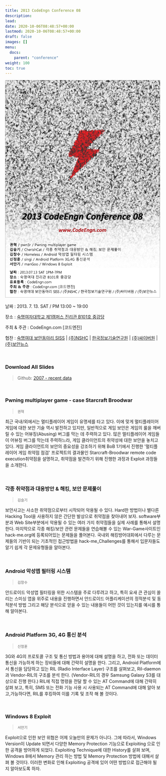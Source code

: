 ```yaml
---
title: 2013 CodeEngn Conference 08
description: 
lead: 
date: 2020-10-06T08:48:57+00:00
lastmod: 2020-10-06T08:48:57+00:00
draft: false
images: []
menu:
  docs:
    parent: "conference"
weight: 100
toc: true
---
```


![poster](codeengn_conference_08_poster.png)

날짜 : 2013. 7. 13. SAT / PM 13:00 ~ 19:00

장소 : <a href='https://map.naver.com/v5/entry/place/18717603' target='_blank'>숙명여자대학교 제1캠퍼스 진리관 B101호 중강당</a>

주최 & 주관 : CodeEngn.com [코드엔진] &nbsp;

협찬 : <a href='http://siss.sookmyung.ac.kr' target='_blank'>숙명여대 보안동아리 SISS</a> | <a href='https://www.nshc.net' target='_blank'>(주)NSHC</a> | <a href='https://kitri.re.kr' target='_blank'>한국정보기술연구원</a> | <a href='http://cyberone.kr' target='_blank'>(주)싸이버원</a> | <a href='https://www.boannews.com' target='_blank'>(주)보안뉴스</a>

<br />

### Download All Slides

> Github: <a href='https://github.com/codeengn/codeengn-conference' target='_blank'>2007 - recent data</a>

<br />


### Pwning multiplayer game - case Starcraft Broodwar

> <small>권혁</small>


최근 국내/외에서는 멀티플레이어 게임이 유명세를 타고 있다. 이에 맞게 멀티플레이어 게임에 대한 보안 기술 역시 발전하고 있지만, 일반적으로 게임 보안은 게임의 룰을 깨버릴 수 있는 어뷰징(Abusing) 버그를 막는 데 주력하고 있다. 많은 멀티플레이어 게임들이 어뷰징 버그를 막는데 주력하느라, 게임 클라이언트의 취약성에 대한 보안을 놓치고 있다. 게임 클라이언트의 보안의 중요성을 강조하기 위해 BoB 1기에서 진행한 '멀티플레이어 게임 취약점 점검' 프로젝트의 결과물인 Starcraft-Broodwar remote code execution취약점을 설명하고, 취약점을 발견하기 위해 진행한 과정과 Exploit 과정들을 소개한다.


<br />

### 각종 취약점과 대응방안 & 해킹, 보안 문제풀이

> <small>김슬기</small>


보안사고는 사소한 취약점으로부터 시작되어 악용될 수 있다. Hard한 방법이나 별다른Hacking Tool을 사용하지 않은 간단한 발상으로 취약점을 찾아내어 보자. software부분과 Web Site부분에서 악용될 수 있는 여러 가지 취약점들을 실제 사례를 통해서 설명한다. 마지막으로 각종 해킹/보안 관련 문제들을 연습해볼 수 있는 War-Game사이트인 hack-me.org에 등록되어있는 문제들을 풀어본다. 국내외 해킹방어대회에서 다루는 문제들의 기반이 되는 기초적인 접근방법을 hack-me_Challenges를 통해서 입문자들도 알기 쉽게 각 문제유형들을 알아본다.


<br />

### Android 악성앱 필터링 시스템

> <small>김창수</small>


안드로이드 악성앱 필터링을 위한 시스템을 주로 다루려고 하고, 특히 요새 큰 관심이 쏠리는 스미싱 앱을 위주로 내용을 진행하면서 안드로이드 어플리케이션의 정적분석 및 동적분석 방법 그리고 해당 분석으로 얻을 수 있는 내용들이 어떤 것이 있는지를 예시를 통해 알아본다.


<br />

### Android Platform 3G, 4G 통신 분석

> <small>신정훈</small>


3G와 4G의 프로토콜 구조 및 통신 방법과 용어에 대해 설명을 하고, 전화 또는 데이터 통신을 가능하게 하는 장비들에 대해 간략히 설명을 한다. 그리고, Android Platform에서 통신을 담당하고 있는 RIL (Radio Interface Layer) 구조를 살펴보고, Ril-daemon과 Vendor-RIL의 구조를 분석 한다. (Vendor-RIL의 경우 Samsung Galaxy S3를 대상으로 진행 한다.) RIL에 직접 명령을 전달 할 수 있는 AT Command에 대해 간략히 살펴 보고, 특히, SMS 또는 전화 기능 사용 시 사용되는 AT Command에 대해 알아 보고,가능하다면, RIL를 후킹하여 이를 기록 및 조작 해 볼 것이다.


<br />

### Windows 8 Exploit

> <small>서만기</small>


Exploit으로 인한 보안 위협은 어제 오늘만의 문제가 아니다. 그에 따라서, Windows Version이 Update 되면서 다양한 Memory Protection 기능으로 Exploiting 으로 인한 공격을 방어하게 되었다. Exploiting Technique에 대한 History를 살펴 보며, Windows 8에서 Memory 관리 하는 방법 및 Memory Protection 방법에 대해서 살펴 볼 것이다. 이러한 변화로 인해 Exploiting 공격에 있어 어떤 방법으로 접근해야 될 지 알아보도록 하자.
